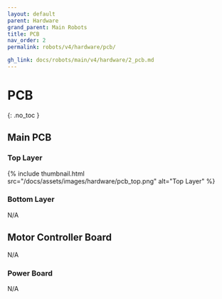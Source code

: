```yaml
---
layout: default
parent: Hardware
grand_parent: Main Robots
title: PCB
nav_order: 2
permalink: robots/v4/hardware/pcb/

gh_link: docs/robots/main/v4/hardware/2_pcb.md
---
```


# PCB
{: .no_toc }

## Main PCB

### Top Layer
{% include thumbnail.html src="/docs/assets/images/hardware/pcb_top.png" alt="Top Layer" %}

### Bottom Layer
N/A

## Motor Controller Board
N/A

### Power Board
N/A
